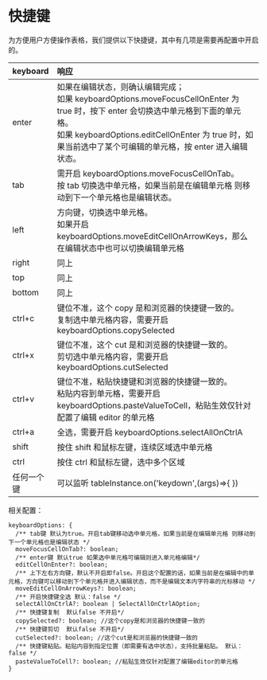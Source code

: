 # 快捷键

为方便用户方便操作表格，我们提供以下快捷键，其中有几项是需要再配置中开启的。

| keyboard   | 响应                                                                                                                                                                                                                                                  |
| :--------- | :---------------------------------------------------------------------------------------------------------------------------------------------------------------------------------------------------------------------------------------------------- |
| enter      | 如果在编辑状态，则确认编辑完成；<br> 如果 keyboardOptions.moveFocusCellOnEnter 为 true 时，按下 enter 会切换选中单元格到下面的单元格。<br> 如果 keyboardOptions.editCellOnEnter 为 true 时，如果当前选中了某个可编辑的单元格，按 enter 进入编辑状态。 |
| tab        | 需开启 keyboardOptions.moveFocusCellOnTab。<br> 按 tab 切换选中单元格，如果当前是在编辑单元格 则移动到下一个单元格也是编辑状态。                                                                                                                      |
| left       | 方向键，切换选中单元格。<br> 如果开启 keyboardOptions.moveEditCellOnArrowKeys，那么在编辑状态中也可以切换编辑单元格                                                                                                                                   |
| right      | 同上                                                                                                                                                                                                                                                  |
| top        | 同上                                                                                                                                                                                                                                                  |
| bottom     | 同上                                                                                                                                                                                                                                                  |
| ctrl+c     | 键位不准，这个 copy 是和浏览器的快捷键一致的。<br> 复制选中单元格内容，需要开启 keyboardOptions.copySelected                                                                                                                                          |
| ctrl+x     | 键位不准，这个 cut 是和浏览器的快捷键一致的。<br> 剪切选中单元格内容，需要开启 keyboardOptions.cutSelected                                                                                                                                          |
| ctrl+v     | 键位不准，粘贴快捷键和浏览器的快捷键一致的。<br> 粘贴内容到单元格，需要开启 keyboardOptions.pasteValueToCell，粘贴生效仅针对配置了编辑 editor 的单元格                                                                                                |
| ctrl+a     | 全选，需要开启 keyboardOptions.selectAllOnCtrlA                                                                                                                                                                                                       |
| shift      | 按住 shift 和鼠标左键，连续区域选中单元格                                                                                                                                                                                                             |
| ctrl       | 按住 ctrl 和鼠标左键，选中多个区域                                                                                                                                                                                                                    |
| 任何一个键 | 可以监听 tableInstance.on('keydown',(args)=>{ })                                                                                                                                                                                                      |

相关配置：

```
keyboardOptions: {
  /** tab键 默认为true。开启tab键移动选中单元格，如果当前是在编辑单元格 则移动到下一个单元格也是编辑状态 */
  moveFocusCellOnTab?: boolean;
  /** enter键 默认true 如果选中单元格可编辑则进入单元格编辑*/
  editCellOnEnter?: boolean;
  /** 上下左右方向键，默认不开启即false。开启这个配置的话，如果当前是在编辑中的单元格，方向键可以移动到下个单元格并进入编辑状态，而不是编辑文本内字符串的光标移动 */
  moveEditCellOnArrowKeys?: boolean;
  /** 开启快捷键全选 默认：false */
  selectAllOnCtrlA?: boolean | SelectAllOnCtrlAOption;
  /** 快捷键复制  默认false 不开启*/
  copySelected?: boolean; //这个copy是和浏览器的快捷键一致的
  /** 快捷键剪切  默认false 不开启*/
  cutSelected?: boolean; //这个cut是和浏览器的快捷键一致的
  /** 快捷键粘贴。粘贴内容到指定位置（即需要有选中状态），支持批量粘贴。 默认：false */
  pasteValueToCell?: boolean; //粘贴生效仅针对配置了编辑editor的单元格
}
```
